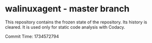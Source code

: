 # walinuxagent - master branch

This repository contains the frozen state of the repository.
Its history is cleared. It is used only for static code
analysis with Codacy.

Commit Time: 1734572794